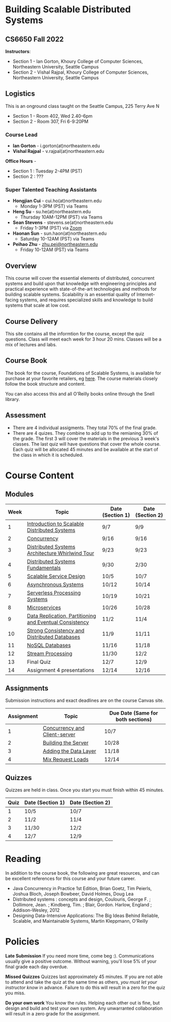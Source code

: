 # Building Scalable Distributed Systems

## CS6650 Fall 2022
**Instructors**: 
* Section 1 - Ian Gorton, Khoury College of Computer Sciences, Northeastern University, Seattle Campus
* Section 2 - Vishal Rajpal, Khoury College of Computer Sciences, Northeastern University, Seattle Campus

## Logistics
This is an onground class taught on the Seattle Campus, 225 Terry Ave N
* Section 1 - Room 402, Wed 2.40-6pm
* Section 2 - Room 307, Fri 6-9:20PM

### Course Lead
* **Ian Gorton** - i.gorton(at)northeastern.edu
* **Vishal Rajpal** - v.rajpal(at)northeastern.edu

**Office Hours** - 
* Section 1 : Tuesday 2-4PM (PST)
* Section 2 : ???

### Super Talented Teaching Assistants
* **Hongjian Cui** - cui.ho(at)northeastern.edu
  * Monday 1-3PM (PST) via Teams
* **Heng Su** - su.he(at)northeastern.edu
  * Thursday 10AM-12PM (PST) via Teams
* **Sean Stevens** - stevens.se(at)northeastern.edu
  * Friday 1-3PM (PST) via [Zoom](https://northeastern.zoom.us/j/91285359314?pwd=NlQyZGNRR3RYV0dWK08xNXZSZWhKUT09)
* **Haonan Sun** - sun.haon(at)northeastern.edu
  * Saturday 10-12AM (PST) via Teams
* **Peihao Zhu** - zhu.pei@northeastern.edu
  * Friday 10-12AM (PST) via Teams

## Overview
This course will cover the essential elements of distributed, concurrent systems and build upon that knowledge with engineering principles and practical experience with state-of-the-art technologies and methods for building scalable systems. Scalability is an essential quality of Internet-facing systems, and requires specialized skills and knowledge to build systems that scale at low cost. 

## Course Delivery
This site contains all the informtion for the course, except the quiz questions.
Class will meet each week for 3 hour 20 mins. Classes will be a mix of lectures and labs.

## Course Book
The book for the course, Foundations of Scalable Systems, is available for purchase at your favorite retailers, eg [here](https://www.amazon.com/Foundations-Scalable-Systems-Distributed-Architectures/dp/1098106067/ref=asc_df_1098106067/?tag=hyprod-20&linkCode=df0&hvadid=564700895175&hvpos=&hvnetw=g&hvrand=11230893476443846738&hvpone=&hvptwo=&hvqmt=&hvdev=c&hvdvcmdl=&hvlocint=&hvlocphy=9033322&hvtargid=pla-1643586021023&psc=1). The course materials closely follow the book structure and content.

You can also access this and all O'Reilly books online through the Snell library. 

## Assessment
* There are 4 individual assigments. They total 70% of the final grade.
* There are 4 quizes.  They combine to add up to the remianing 30% of the grade. The first 3 will cover the materials in the previous 3 week's classes. The last quiz will have questions that cover the whole course. Each quiz will be allocated 45 minutes and be available at the start of the class in which it is scheduled.

# Course Content

## Modules

Week | Topic | Date (Section 1) | Date (Section 2)
---- | ----- | ---- | ----
1  | [Introduction to Scalable Distributed Systems](https://gortonator.github.io/bsds-6650/Week-1) | 9/7 | 9/9
2  | [Concurrency](http://gortonator.github.io/bsds-6650/Week-2) | 9/16 | 9/16
3  | [Distributed Systems Architecture Whirlwind Tour](http://gortonator.github.io/bsds-6650/Week-3) | 9/23 | 9/23
4  | [Distributed Systems Fundamentals](http://gortonator.github.io/bsds-6650/Week-4) | 9/30 | 2/30
5  | [Scalable Service Design](http://gortonator.github.io/bsds-6650/Week-5) | 10/5 | 10/7
6  | [Asynchronous Systems](http://gortonator.github.io/bsds-6650/Week-6) | 10/12 | 10/14
7  | [Serverless Processing Systems](http://gortonator.github.io/bsds-6650/Week-7) | 10/19 | 10/21
8  | [Microservices](http://gortonator.github.io/bsds-6650/Week-8) | 10/26 | 10/28 
9  | [Data Replication, Partitioning and Eventual Consistency](http://gortonator.github.io/bsds-6650/Week-9) | 11/2 | 11/4 
10 | [Strong Consistency and Distributed Databases](http://gortonator.github.io/bsds-6650/Week-10) | 11/9 | 11/11 
11 | [NoSQL Databases](http://gortonator.github.io/bsds-6650/Week-11) | 11/16 | 11/18
12 | [Stream Processing](http://gortonator.github.io/bsds-6650/Week-12) | 11/30 | 12/2
13 | Final Quiz  | 12/7 | 12/9
14 | Assignment 4 presentations | 12/14 | 12/16

## Assignments
Submission instructions and exact deadlines are on the course Canvas site. 

Assignment | Topic | Due Date (Same for both sections)
---------- | ----- | --------
1 | [Concurrency and Client-server](https://gortonator.github.io/bsds-6650/assignments-2022/Assignment-1) | 10/7 
2 | [Building the Server](https://gortonator.github.io/bsds-6650/assignments-2022/Assignment-2) | 10/28 
3 | [Adding the Data Layer](https://gortonator.github.io/bsds-6650/assignments-2022/Assignment-3) | 11/18 
4 | [Mix Request Loads](https://gortonator.github.io/bsds-6650/assignments-2022/Assignment-4) | 12/14 

## Quizzes
Quizzes are held in class. Once you start you must finish within 45 minutes. 

Quiz | Date (Section 1) | Date (Section 2)
---- | ---- | ----
1 | 10/5 | 10/7 
2 | 11/2 | 11/4 
3 | 11/30 | 12/2 
4 | 12/7 | 12/9 

# Reading
In addition to the course book,  the following are great resources, and can be excellent references for this course and your future career.

* Java Concurrency in Practice 1st Edition, Brian Goetz, Tim Peierls, Joshua Bloch, Joseph Bowbeer, David Holmes, Doug Lea
* Distributed systems : concepts and design, Coulouris, George F. ; Dollimore, Jean. ; Kindberg, Tim. ; Blair, Gordon. Harlow, England ; Addison-Wesley, 2012
* Designing Data-Intensive Applications: The Big Ideas Behind Reliable, Scalable, and Maintainable Systems, Martin Kleppmann, O'Reilly

# Policies

**Late Submission**
If you need more time, come beg :). Communications usually give a positive outcome.
Without warning, you'll lose 5% of your final grade each day overdue. 

**Missed Quizzes**
Quizzes last approximately 45 minutes. If you are not able to attend and take the quiz at the same time as others, _you must let your instructor know_ in advance. Failure to do this will result in a zero for the quiz you miss. 

**Do your own work**
You know the rules. Helping each other out is fine, but design and build and test your own system. Any unwarranted collaboration will result in a zero grade for the assignment. 

